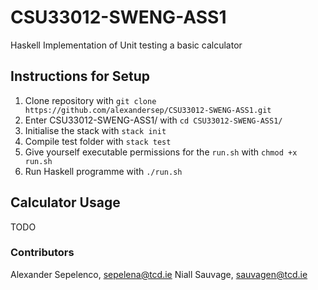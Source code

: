 # CSU33012-SWENG-ASS1
Haskell Implementation of Unit testing a basic calculator

## Instructions for Setup
1. Clone repository with `git clone https://github.com/alexandersep/CSU33012-SWENG-ASS1.git`
2. Enter CSU33012-SWENG-ASS1/ with `cd CSU33012-SWENG-ASS1/`
3. Initialise the stack with `stack init` 
4. Compile test folder with `stack test` 
5. Give yourself executable permissions for the `run.sh` with `chmod +x run.sh`
6. Run Haskell programme with `./run.sh`

## Calculator Usage
TODO

### Contributors
Alexander Sepelenco, sepelena@tcd.ie
Niall Sauvage, sauvagen@tcd.ie
